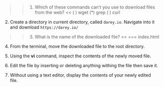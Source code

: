 >>1. Which of these commands can't you use to download files from the web? <<
( ) wget
(*) grep
( ) curl

2. Create a directory in current directory, called `darey.io`. Navigate into it and download `https://darey.io/`

>>3. What is the name of the downloaded file? <<
=== index.html

4. From the terminal, move the downloaded file to the root directory.

5. Using the **vi** command, inspect the contents of the newly moved file.

6. Edit the file by inserting or deleting anything withing the file then save it.

7. Without using a text editor, display the contents of your newly edited file.